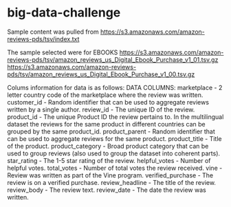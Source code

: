 # big-data-challenge
Sample content was pulled from  https://s3.amazonaws.com/amazon-reviews-pds/tsv/index.txt

The sample selected were for EBOOKS
https://s3.amazonaws.com/amazon-reviews-pds/tsv/amazon_reviews_us_Digital_Ebook_Purchase_v1_01.tsv.gz
https://s3.amazonaws.com/amazon-reviews-pds/tsv/amazon_reviews_us_Digital_Ebook_Purchase_v1_00.tsv.gz


Colums information for data is as follows:
DATA COLUMNS:
marketplace       - 2 letter country code of the marketplace where the review was written.
customer_id       - Random identifier that can be used to aggregate reviews written by a single author.
review_id         - The unique ID of the review.
product_id        - The unique Product ID the review pertains to. In the multilingual dataset the reviews
                    for the same product in different countries can be grouped by the same product_id.
product_parent    - Random identifier that can be used to aggregate reviews for the same product.
product_title     - Title of the product.
product_category  - Broad product category that can be used to group reviews 
                    (also used to group the dataset into coherent parts).
star_rating       - The 1-5 star rating of the review.
helpful_votes     - Number of helpful votes.
total_votes       - Number of total votes the review received.
vine              - Review was written as part of the Vine program.
verified_purchase - The review is on a verified purchase.
review_headline   - The title of the review.
review_body       - The review text.
review_date       - The date the review was written.
